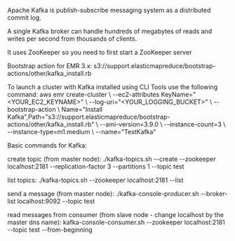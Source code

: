 Apache Kafka is publish-subscribe messaging system as a distributed commit log.

A single Kafka broker can handle hundreds of megabytes of reads and writes per second from thousands of clients.

It uses ZooKeeper so you need to first start a ZooKeeper server

Bootstrap action for EMR 3.x:
s3://support.elasticmapreduce/bootstrap-actions/other/kafka_install.rb

To launch a cluster with Kafka installed using CLI Tools use the following command:
aws emr create-cluster \ --ec2-attributes KeyName="<YOUR_EC2_KEYNAME>" \ --log-uri="<YOUR_LOGGING_BUCKET>" \ --bootstrap-action \ Name="Install Kafka",Path="s3://support.elasticmapreduce/bootstrap-actions/other/kafka_install.rb" \ --ami-version=3.9.0 \ --instance-count=3 \ --instance-type=m1.medium \ --name="TestKafka"

Basic commands for Kafka:

create topic (from master node):
./kafka-topics.sh --create --zookeeper localhost:2181 --replication-factor 3 --partitions 1 --topic test

list topics:
./kafka-topics.sh --zookeeper localhost:2181 --list

send a message (from master node):
./kafka-console-producer.sh --broker-list localhost:9092 --topic test

read messages from consumer (from slave node - change localhost by the master dns name):
kafka-console-consumer.sh --zookeeper localhost:2181 --topic test --from-beginning
